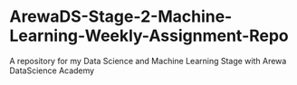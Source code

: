 # ArewaDS-Stage-2-Machine-Learning-Weekly-Assignment-Repo
A repository for my Data Science and Machine Learning Stage with Arewa DataScience Academy
